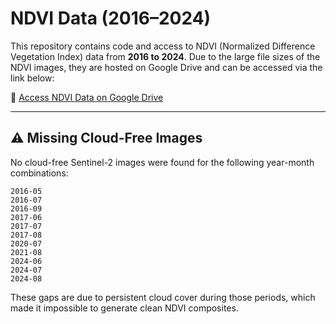
# NDVI Data (2016–2024)

This repository contains code and access to NDVI (Normalized Difference Vegetation Index) data from **2016 to 2024**. Due to the large file sizes of the NDVI images, they are hosted on Google Drive and can be accessed via the link below:

🔗 [Access NDVI Data on Google Drive](https://drive.google.com/drive/folders/1srHiIQ0KEokin9UPeeXDp-rhCHbTR9Qe?usp=sharing)

---

## ⚠️ Missing Cloud-Free Images

No cloud-free Sentinel-2 images were found for the following year-month combinations:

```
2016-05
2016-07
2016-09
2017-06
2017-07
2017-08
2020-07
2021-08
2024-06
2024-07
2024-08
```

These gaps are due to persistent cloud cover during those periods, which made it impossible to generate clean NDVI composites.

